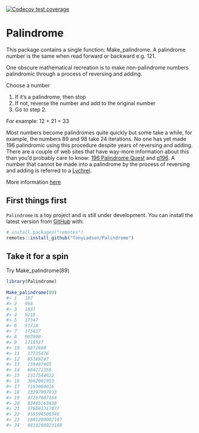 
<!-- README.md is generated from README.Rmd. Please edit that file -->

[![Codecov test
coverage](https://codecov.io/gh/TonyLadson/Palindrome/branch/main/graph/badge.svg)](https://app.codecov.io/gh/TonyLadson/Palindrome?branch=main)

# Palindrome

This package contains a single function: Make_palindrome. A palindrome
number is the same when read forward or backward e.g. 121.

One obscure mathematical recreation is to make non-palindrome numbers
palindromic through a process of reversing and adding.

Choose a number

1.  If it’s a palindrome, then stop
2.  If not, reverse the number and add to the original number
3.  Go to step 2.

For example: 12 + 21 = 33

Most numbers become palindromes quite quickly but some take a while, for
example, the numbers 89 and 98 take 24 iterations. No one has yet made
196 palindromic using this procedure despite years of reversing and
adding. There are a couple of web sites that have way-more information
about this than you’d probably care to know: [196 Palindrome
Quest](http://jasondoucette.com/worldrecords.html#196) and
[p196](http://www.p196.org/). A number that cannot be made into a
palindrome by the process of reversing and adding is referred to a
[Lychrel](https://en.wikipedia.org/wiki/Lychrel_number%20number).

More information
[here](https://tonyladson.wordpress.com/2013/03/14/palindrome-numbers/)

## First things first

`Palindrome` is a toy project and is still under development. You can
install the latest version from [GitHub](https://github.com/) with:

``` r
# install.packages("remotes")
remotes::install_github("TonyLadson/Palindrome")
```

## Take it for a spin

Try Make_palindrome(89)

``` r
library(Palindrome)
 
Make_palindrome(89)
#> 1   187 
#> 2   968 
#> 3   1837 
#> 4   9218 
#> 5   17347 
#> 6   91718 
#> 7   173437 
#> 8   907808 
#> 9   1716517 
#> 10   8872688 
#> 11   17735476 
#> 12   85189247 
#> 13   159487405 
#> 14   664272356 
#> 15   1317544822 
#> 16   3602001953 
#> 17   7193004016 
#> 18   13297007933 
#> 19   47267087164 
#> 20   93445163438 
#> 21   176881317877 
#> 22   955594506548 
#> 23   1801200002107 
#> 24   8813200023188
```
